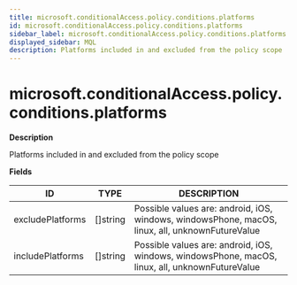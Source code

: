 ```yaml
---
title: microsoft.conditionalAccess.policy.conditions.platforms
id: microsoft.conditionalAccess.policy.conditions.platforms
sidebar_label: microsoft.conditionalAccess.policy.conditions.platforms
displayed_sidebar: MQL
description: Platforms included in and excluded from the policy scope
---
```


# microsoft.conditionalAccess.policy.conditions.platforms

**Description**

Platforms included in and excluded from the policy scope

**Fields**

| ID               | TYPE             | DESCRIPTION                                                                                     |
| ---------------- | ---------------- | ----------------------------------------------------------------------------------------------- |
| excludePlatforms | &#91;&#93;string | Possible values are: android, iOS, windows, windowsPhone, macOS, linux, all, unknownFutureValue |
| includePlatforms | &#91;&#93;string | Possible values are: android, iOS, windows, windowsPhone, macOS, linux, all, unknownFutureValue |
